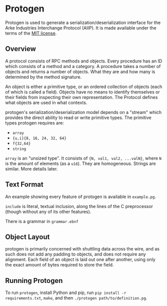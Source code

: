 Protogen
========

Protogen is used to generate a serialization/deserialization interface for the
Arke Industries Interchange Protocol (AIIP). It is made available under the
terms of the [MIT license](LICENSE).

Overview
--------

A protocol consists of RPC methods and objects. Every procedure has an ID
which consists of a method and a category. A procedure takes a number of
objects and returns a number of objects. What they are and how many is
determined by the method signature.

An object is either a primitive type, or an ordered collection of objects
(each of which is called a field).  Objects have no means to identify
themselves or their fields from inspecting their own representation. The
Protocol defines what objects are used in what contexts.

protogen's serialization/deserialization model depends on a "stream" which
provides the direct ability to read or write primitive types. The primitive
types protogen requires are:

- `array`
- `{u,i}{8, 16, 24, 32, 64}`
- `f{32,64}`
- `string`

`array` is an "unsized type". It consists of `{N, val1, val2, ...valN}`, where
`N` is the amount of elements (as a `u16`). They are homogeneous. Strings are
similar. More details later.

Text Format
-----------

An example showing every feature of protogen is available in `example.pg`.

`include` is literal, textual inclusion, along the lines of the C preprocessor
(though without any of its other features).

There is a grammar in `grammar.ebnf`


Object Layout
-------------

protogen is primarily concerned with shuttling data across the wire, and as
such does not add any padding to objects, and does not require any alignment.
Each field of an object is laid out one after another, using only the exact
amount of bytes required to store the field.

Running Protogen
----------------

To run `protogen`, install Python and pip, run `pip install -r
requirements.txt`, `make`, and then `./protogen path/to/definition.pg`.
